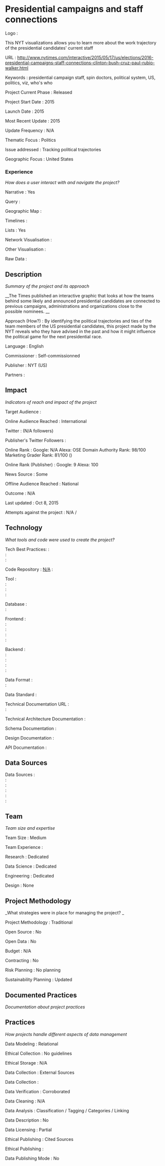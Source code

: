 # Presidential campaigns and staff connections 



Logo
:   

This NYT visualizations allows you to learn more about the work trajectory of the presidential candidates&#39; current staff

URL
:   http://www.nytimes.com/interactive/2015/05/17/us/elections/2016-presidential-campaigns-staff-connections-clinton-bush-cruz-paul-rubio-walker.html


Keywords
:   presidential campaign staff, spin doctors, political system, US, politics, viz, who&#39;s who  




Project Current Phase
:   Released

    

Project Start Date
:   2015



Launch Date
:   2015



Most Recent Update
:   2015



Update Frequency
:   N/A



Thematic Focus
:   Politics



Issue addressed
:   Tracking political trajectories



Geographic Focus
:   United States


### Experience

_How does a user interact with and navigate the project?_

Narrative
:   Yes 

Query
:    

Geographic Map
:     

Timelines
:    

Lists
:   Yes 

Network Visualisation
:   

Other Visualisation
:   

Raw Data 
:   


## Description

_Summary of the project and its approach_

__The Times published an interactive graphic that looks at how the teams behind some likely and announced presidential candidates are connected to previous campaigns, administrations and organizations close to the possible nominees. __


Approach (How?)
:   By identifying the political trajectories and ties of the team members of the US presidential candidates, this project made by the NYT reveals who they have advised in the past and how it might influence the political game for the next presidential race.



Language
:   English



Commissioner
:   Self-commissionned



Publisher
:   NYT (US)



Partners
:   


## Impact

_Indicators of reach and impact of the project_


Target Audience
:   



Online Audience Reached
:   International



Twitter
:    (N/A followers)



Publisher's Twitter Followers
:   



Online Rank
:    Google:   N/A   Alexa:     OSE Domain Authority Rank:   98/100 Marketing Grader Rank:   81/100 ()


Online Rank (Publisher)
:    Google:   9  Alexa:   100



News Source
:   Some



Offline Audience Reached
:   National



Outcome
:   N/A



Last updated
:   Oct 8, 2015


Attempts against the project
:   N/A  / 


## Technology

_What tools and code were used to create the project?_

Tech Best Practices:
:    
:     
:    

Code Repository
:   [N/A](N/A)
:   []()

Tool
:   
:   
:   
:   

Database
:   
:   

Frontend
:   
:   
:   
:   
:   

Backend
:   
:   
:   
:   
:   

Data Format
:   
:   

Data Standard
:   

Technical Documentation URL
:   
:   

Technical Architecture Documentation
:   

Schema Documentation
:   

Design Documentation
:   

API Documentation
:   


## Data Sources

Data Sources
:   
:   
:   
:   
:   
:   

## Team

_Team size and expertise_

Team Size
:   Medium



Team Experience
:    

Research
:   Dedicated 

Data Science
:   Dedicated 

Engineering
:    Dedicated

Design
:   None


## Project Methodology

_What strategies were in place for managing the project? _

Project Methodology
:   Traditional



Open Source
:   No



Open Data
:   No



Budget
:   N/A


Contracting
:   No



Risk Planning
:   No planning



Sustainability Planning
:   Updated


## Documented Practices

_Documentation about project practices_

 
 

 


 



## Practices

_How projects handle different aspects of data management_


Data Modeling
:   Relational



Ethical Collection
:   No guidelines



Ethical Storage
:   N/A



Data Collection
:   External Sources



Data Collection
:   



Data Verification
:   Corroborated



Data Cleaning
:   N/A



Data Analysis
:   Classification / Tagging / Categories / Linking



Data Description
:   No



Data Licensing
:   Partial



Ethical Publishing
:   Cited Sources



Ethical Publishing
:   



Data Publishing Mode
:   No
